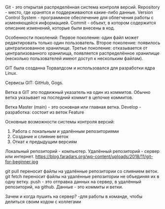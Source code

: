 Git - это открытая распределённая система контроля версий.
Repository - место, где хранятся и поддерживаются какие-либо данные.
Version Control System - программное обеспечение для облегчения работы с изменяющейся информацией.
Commit - объект, в котором содержится описание изменений, которые были внесены в код.

Особенности поколений:
Первое поколение: один файл может редактировать только один пользователь.
Второе поколение: появилось централизованное хранилище.
Третье поколение: отказывается от централизованного хранилища, появляется распределённое хранилище (несколько пользователей имеют доступ к нескольким файлам).

GIT была созданна Торвалдсом и использовался для разработки ядра Linux.

Сервисы GIT: GitHub, Gogs.

Ветка в GIT это подвижный указатель на один из коммитов. Обычно ветка указывает на последний коммит в цепочке коммитов.

Ветка Master (main) - это основная или главная ветка.
Develop - разработка: состоит из веток Feature

Основные возможности системы контроля версий:
1) Работа с локальным и удалённым репозиториями
2) Создание и слияние веток
3) Откат к предыдущим версиям

Локальный репозиторий - компьютер.
Удалённый репозиторий - сервер или интернет.
https://blog.faradars.org/wp-content/uploads/2018/11/git-for-beginner.jpg

git pull переносит файлы на удалённые репозитории со слиянием веток.
git fetch переносит файлы на удалённые репозитории не объединяя их в одну ветку.
push - это отправка данных на сервер, в удалённый репозиторий, на github. Данные - это коммиты и ветки.

Зачем и когда пушить на сервер?
-для работы в команде, чтобы делиться своим кодом с коллегами


